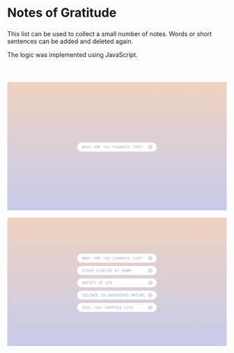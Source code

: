 <h1 align="left">Notes of Gratitude</h1>

###

<p align="left">This list can be used to collect a small number of notes. Words or short sentences can be added and deleted again.<br>

The logic was implemented using JavaScript. 
</p><br>

###

![Notes](./assets/img/notes-of-gratitude.jpg)<br>

![Notes](./assets/img/notes-list.jpg)
